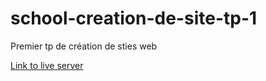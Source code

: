 # school-creation-de-site-tp-1

Premier tp de création de sties web

[Link to live server](https://saddektouati.site/schl/s2-crtn-dsgn-st-wb/tp-1)
